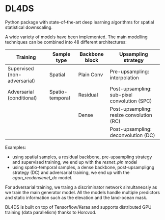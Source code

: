 # DL4DS

Python package with state-of-the-art deep learning algorithms for spatial statistical downscaling. 

A wide variety of models have been implemented. The main modelling techniques can be combined into 48 different architectures:

|Training                       |Sample type        |Backbone block |Upsampling strategy   |
|---                            |---                |---            |---|
|Supervised (non-adversarial)   |Spatial            |Plain Conv     |Pre-upsampling: interpolation  |
|Adversarial (conditional)      |Spatio-temporal    |Residual       |Post-upsampling: sub-pixel convolution (SPC)   |
|                               |                   |Dense          |Post-upsampling: resize convolution (RC)    |
|                               |                   |               |Post-upsampling: deconvolution (DC)    |

Examples: 
* using spatial samples, a residual backbone, pre-upsampling strategy and supervised training, we end up with the _resnet_pin_ model 
* using spatio-temporal samples, a dense backbone, post-upsampligng strategy (DC) and adversarial training, we end up with the _cgan_recdensenet_dc_ model. 

For adversarial training, we traing a discriminator network simultaneosly as we train the main generator model. All the models handle 
multiple predictors and static information such as the elevation and the land-ocean mask.

DL4DS is built on top of Tensorflow/Keras and supports distributed GPU training (data parallelism) thanks to Horovod.
